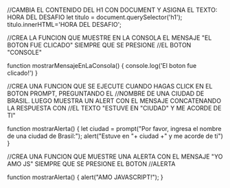 //CAMBIA EL CONTENIDO DEL H1 CON DOCUMENT Y ASIGNA EL TEXTO: HORA DEL DESAFIO
let titulo = document.querySelector('h1'); 
titulo.innerHTML='HORA DEL DESAFIO';


//CREA LA FUNCION QUE MUESTRE EN LA CONSOLA EL MENSAJE "EL BOTON FUE CLICADO" SIEMPRE QUE SE PRESIONE 
//EL BOTON "CONSOLE"

function mostrarMensajeEnLaConsola() {
    console.log('El boton fue clicado!')
}

//CREA UNA FUNCION QUE SE EJECUTE CUANDO HAGAS CLICK EN EL BOTON PROMPT, PREGUNTANDO EL
//NOMBRE DE UNA CIUDAD DE BRASIL. LUEGO MUESTRA UN ALERT CON EL MENSAJE CONCATENANDO LA RESPUESTA CON 
//EL TEXTO "ESTUVE EN "CIUDAD" Y ME ACORDE DE TI"

function mostrarAlerta() {
let ciudad = prompt("Por favor, ingresa el nombre de una ciudad de Brasil:");
alert("Estuve en "+ ciudad +" y me acorde de ti")
}


//CREA UNA FUNCION QUE MUESTRE UNA ALERTA CON EL MENSAJE "YO AMO JS" SIEMPRE QUE SE PRESIONE EL BOTON 
//ALERTA

function mostrarAlerta() {
    alert("AMO JAVASCRIPT!"); 
}
